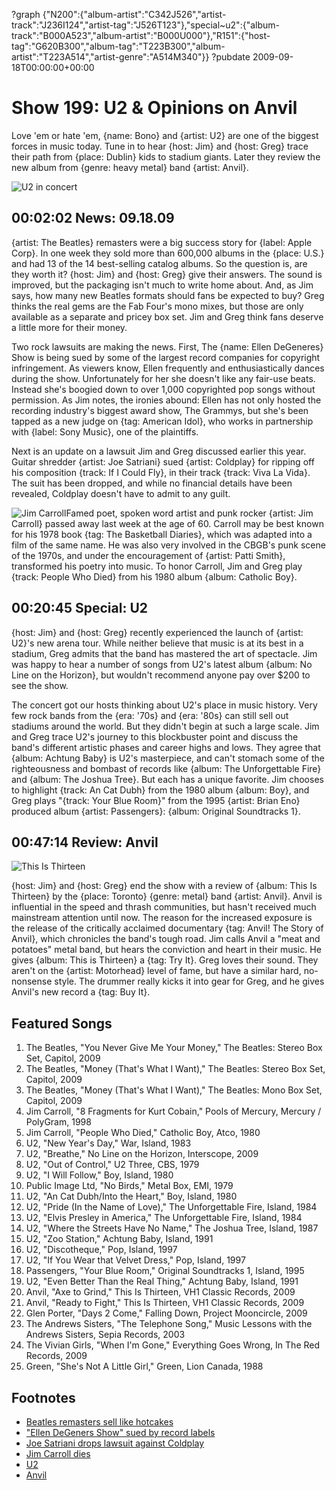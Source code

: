 ?graph {"N200":{"album-artist":"C342J526","artist-track":"J236I124","artist-tag":"J526T123"},"special~u2":{"album-track":"B000A523","album-artist":"B000U000"},"R151":{"host-tag":"G620B300","album-tag":"T223B300","album-artist":"T223A514","artist-genre":"A514M340"}}
?pubdate 2009-09-18T00:00:00+00:00

# Show 199: U2 & Opinions on Anvil
Love 'em or hate 'em, {name: Bono} and {artist: U2} are one of the biggest forces in music today. Tune in to hear {host: Jim} and {host: Greg} trace their path from {place: Dublin} kids to stadium giants. Later they review the new album from {genre: heavy metal} band {artist: Anvil}.

![U2 in concert](http://static.soundopinions.org/images/2009/u2.jpg)

## 00:02:02 News: 09.18.09
{artist: The Beatles} remasters were a big success story for {label: Apple Corp}. In one week they sold more than 600,000 albums in the {place: U.S.} and had 13 of the 14 best-selling catalog albums. So the question is, are they worth it? {host: Jim} and {host: Greg} give their answers. The sound is improved, but the packaging isn't much to write home about. And, as Jim says, how many new Beatles formats should fans be expected to buy? Greg thinks the real gems are the Fab Four's mono mixes, but those are only available as a separate and pricey box set. Jim and Greg think fans deserve a little more for their money.

Two rock lawsuits are making the news. First, The {name: Ellen DeGeneres} Show is being sued by some of the largest record companies for copyright infringement. As viewers know, Ellen frequently and enthusiastically dances during the show. Unfortunately for her she doesn't like any fair-use beats. Instead she's boogied down to over 1,000 copyrighted pop songs without permission. As Jim notes, the ironies abound: Ellen has not only hosted the recording industry's biggest award show, The Grammys, but she's been tapped as a new judge on {tag: American Idol}, who works in partnership with {label: Sony Music}, one of the plaintiffs.

Next is an update on a lawsuit Jim and Greg discussed earlier this year. Guitar shredder {artist: Joe Satriani} sued {artist: Coldplay} for ripping off his composition {track: If I Could Fly}, in their track {track: Viva La Vida}. The suit has been dropped, and while no financial details have been revealed, Coldplay doesn't have to admit to any guilt.

![Jim Carroll](http://static.soundopinions.org/images/2009/jim_c.jpg)Famed poet, spoken word artist and punk rocker {artist: Jim Carroll} passed away last week at the age of 60. Carroll may be best known for his 1978 book {tag: The Basketball Diaries}, which was adapted into a film of the same name. He was also very involved in the CBGB's punk scene of the 1970s, and under the encouragement of {artist: Patti Smith}, transformed his poetry into music. To honor Carroll, Jim and Greg play {track: People Who Died} from his 1980 album {album: Catholic Boy}.

## 00:20:45 Special: U2
{host: Jim} and {host: Greg} recently experienced the launch of {artist: U2}'s new arena tour. While neither believe that music is at its best in a stadium, Greg admits that the band has mastered the art of spectacle. Jim was happy to hear a number of songs from U2's latest album {album: No Line on the Horizon}, but wouldn't recommend anyone pay over $200 to see the show.

The concert got our hosts thinking about U2's place in music history. Very few rock bands from the {era: '70s} and {era: '80s} can still sell out stadiums around the world. But they didn't begin at such a large scale. Jim and Greg trace U2's journey to this blockbuster point and discuss the band's different artistic phases and career highs and lows. They agree that {album: Achtung Baby} is U2's masterpiece, and can't stomach some of the righteousness and bombast of records like {album: The Unforgettable Fire} and {album: The Joshua Tree}. But each has a unique favorite. Jim chooses to highlight {track: An Cat Dubh} from the 1980 album {album: Boy}, and Greg plays "{track: Your Blue Room}" from the 1995 {artist: Brian Eno} produced album {artist: Passengers}: {album: Original Soundtracks 1}.

## 00:47:14 Review: Anvil
![This Is Thirteen](http://is2.mzstatic.com/image/thumb/Music/v4/f7/d4/b3/f7d4b359-9be3-aafe-a2ae-0eba81efe480/source/600x600bb.jpg "129779577/329675819")

{host: Jim} and {host: Greg} end the show with a review of {album: This Is Thirteen} by the {place: Toronto} {genre: metal} band {artist: Anvil}. Anvil is influential in the speed and thrash communities, but hasn't received much mainstream attention until now. The reason for the increased exposure is the release of the critically acclaimed documentary {tag: Anvil! The Story of Anvil}, which chronicles the band's tough road. Jim calls Anvil a "meat and potatoes" metal band, but hears the conviction and heart in their music. He gives {album: This is Thirteen} a {tag: Try It}. Greg loves their sound. They aren't on the {artist: Motorhead} level of fame, but have a similar hard, no-nonsense style. The drummer really kicks it into gear for Greg, and he gives Anvil's new record a {tag: Buy It}.

## Featured Songs
1. The Beatles, "You Never Give Me Your Money," The Beatles: Stereo Box Set, Capitol, 2009
2. The Beatles, "Money (That's What I Want)," The Beatles: Stereo Box Set, Capitol, 2009
3. The Beatles, "Money (That's What I Want)," The Beatles: Mono Box Set, Capitol, 2009
4. Jim Carroll, "8 Fragments for Kurt Cobain," Pools of Mercury, Mercury / PolyGram, 1998
5. Jim Carroll, "People Who Died," Catholic Boy, Atco, 1980
6. U2, "New Year's Day," War, Island, 1983
7. U2, "Breathe," No Line on the Horizon, Interscope, 2009
8. U2, "Out of Control," U2 Three, CBS, 1979
9. U2, "I Will Follow," Boy, Island, 1980
10. Public Image Ltd, "No Birds," Metal Box, EMI, 1979
11. U2, "An Cat Dubh/Into the Heart," Boy, Island, 1980
12. U2, "Pride (In the Name of Love)," The Unforgettable Fire, Island, 1984
13. U2, "Elvis Presley in America," The Unforgettable Fire, Island, 1984
14. U2, "Where the Streets Have No Name," The Joshua Tree, Island, 1987
15. U2, "Zoo Station," Achtung Baby, Island, 1991
16. U2, "Discotheque," Pop, Island, 1997
17. U2, "If You Wear that Velvet Dress," Pop, Island, 1997
18. Passengers, "Your Blue Room," Original Soundtracks 1, Island, 1995
19. U2, "Even Better Than the Real Thing," Achtung Baby, Island, 1991
20. Anvil, "Axe to Grind," This Is Thirteen, VH1 Classic Records, 2009
21. Anvil, "Ready to Fight," This Is Thirteen, VH1 Classic Records, 2009
22. Glen Porter, "Days 2 Come," Falling Down, Project Mooncircle, 2009
23. The Andrews Sisters, "The Telephone Song," Music Lessons with the Andrews Sisters, Sepia Records, 2003
24. The Vivian Girls, "When I'm Gone," Everything Goes Wrong, In The Red Records, 2009
25. Green, "She's Not A Little Girl," Green, Lion Canada, 1988

## Footnotes 
- [Beatles remasters sell like hotcakes](http://latimesblogs.latimes.com/music_blog/2009/09/beatles-cds-235000-in-2-days.html)
- ["Ellen DeGeners Show" sued by record labels](http://www.rollingstone.com/music/news/ellen-degeneres-show-sued-by-record-labels-over-copyrights-20090911)
- [Joe Satriani drops lawsuit against Coldplay](http://artsbeat.blogs.nytimes.com/2009/09/16/joe-satriani-drops-lawsuit-against-coldplay/?_r=0)
- [Jim Carroll dies](http://www.latimes.com/local/obituaries/la-me-jim-carroll15-2009sep15-story.html)
- [U2](http://www.u2.com/index/home)
- [Anvil](https://www.facebook.com/anvilmetal/)
